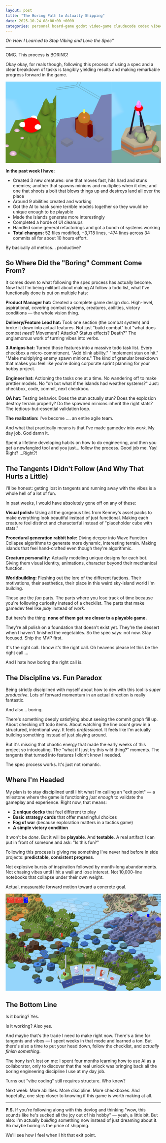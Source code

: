 ```yaml
---
layout: post
title: "The Boring Path to Actually Shipping"
date: 2025-10-24 08:00:00 +0000
categories: personal board-game godot video-game claudecode codex vibecoding
---
```


_Or: How I Learned to Stop Vibing and Love the Spec"_

---

OMG. This process is BORING!

Okay okay, for reals though, following this process of using a spec and a clear breakdown of tasks is tangibly yielding results and making remarkable progress forward in the game.

![3 heroes](/assets/boring/3-heroes.png)

**In the past week I have:**
- Created 3 new creatures: one that moves fast, hits hard and stuns enemies; another that spawns minions and multiplies when it dies; and one that shoots a bolt that blows things up and destroys land all over the place
- Around 9 abilities created and working
- Got the AI to hack some terrible models together so they would be unique enough to be playable
- Made the islands generate more interestingly
- Completed a horde of UI cleanups
- Handled some general refactorings and got a bunch of systems working
- **Total changes:** 52 files modified, +3,718 lines, -474 lines across 34 commits all for about 10 hours effort.

By basically all metrics... productive?

## So Where Did the "Boring" Comment Come From?

It comes down to what following the spec process has actually become. Now that I'm being militant about making AI follow a todo list, what I've functionally done is put on multiple hats:

**Product Manager hat:** Created a complete game design doc. High-level, aspirational, covering combat systems, creatures, abilities, victory conditions — the whole vision thing.

**Delivery/Feature Lead hat:** Took one section (the combat system) and broke it down into actual features. Not just "build combat" but "what does combat *need*? Movement? Attacks? Status effects? Death?" The unglamorous work of turning vibes into verbs.

**3 Amigos hat:** Turned those features into a massive todo task list. Every checkbox a micro-commitment. "Add blink ability." "Implement stun on hit." "Make multiplying enemy spawn minions." The kind of granular breakdown that makes you feel like you're doing corporate sprint planning for your hobby project.

**Engineer hat:** Actioning the tasks one at a time. No wandering off to make prettier models. No "oh but what if the islands had weather systems?" Just: checkbox, code, commit, next checkbox.

**QA hat:** Testing behavior. Does the stun actually stun? Does the explosion destroy terrain properly? Do the spawned minions inherit the right stats? The tedious-but-essential validation loop.

**The realization:** I've become .... an entire agile team.

And what that practically means is that I've made gamedev into *work*. My day job. God damn it.

Spent a lifetime developing habits on how to do engineering, and then you get a newfangled tool and you just... follow the process. Good job me. Yay! Right? ...Right?!

## The Tangents I Didn't Follow (And Why That Hurts a Little)

I'll be honest: getting lost in tangents and running away with the vibes is a whole hell of a lot of fun.

In past weeks, I would have absolutely gone off on any of these:

**Visual polish:** Using all the gorgeous tiles from Kenney's asset packs to make everything look beautiful instead of just functional. Making each creature feel distinct and characterful instead of "placeholder cube with stats."

**Procedural generation rabbit hole:** Diving deeper into Wave Function Collapse algorithms to generate more dynamic, interesting terrain. Making islands that feel hand-crafted even though they're algorithmic.

**Creature personality:** Actually modeling unique designs for each bot. Giving them visual identity, animations, character beyond their mechanical function.

**Worldbuilding:** Fleshing out the lore of the different factions. Their motivations, their aesthetics, their place in this weird sky-island world I'm building.

These are the *fun* parts. The parts where you lose track of time because you're following curiosity instead of a checklist. The parts that make gamedev feel like *play* instead of *work*.

But here's the thing: **none of them get me closer to a playable game.**

They're all polish on a foundation that doesn't exist yet. They're the dessert when I haven't finished the vegetables. So the spec says: not now. Stay focused. Ship the MVP first.

It's the right call. I know it's the right call. Oh heavens please let this be the right call ...

And I hate how boring the right call is.

## The Discipline vs. Fun Paradox

Being strictly disciplined with myself about how to dev with this tool is *super productive*. Lots of forward momentum in an actual direction is really fantastic.

And also... boring.

There's something deeply satisfying about seeing the commit graph fill up. About checking off todo items. About watching the line count grow in a structured, intentional way. It feels *professional*. It feels like I'm actually building something instead of just playing around.

But it's missing that chaotic energy that made the early weeks of this project so intoxicating. The "what if I just try this wild thing?" moments. The tangents that turned into features I didn't know I needed.

The spec process works. It's just not romantic.

## Where I'm Headed

My plan is to stay disciplined until I hit what I'm calling an "exit point" — a milestone where the game is functioning *just enough* to validate the gameplay and experience. Right now, that means:

- **2 unique decks** that feel different to play
- **Basic strategy cards** that offer meaningful choices
- **Fog of war** (because exploration matters in a tactics game)
- **A simple victory condition**

It won't be *done*. But it will be **playable**. And **testable**. A real artifact I can put in front of someone and ask: "Is this fun?"

Following this process is giving me something I've never had before in side projects: **predictable, consistent progress**.

Not explosive bursts of inspiration followed by month-long abandonments. Not chasing vibes until I hit a wall and lose interest. Not 10,000-line notebooks that collapse under their own weight.

Actual, measurable forward motion toward a concrete goal.

![current](/assets/boring/chaos.png)

## The Bottom Line

Is it boring? Yes.

Is it working? Also yes.

And maybe that's the trade I need to make right now. There's a time for tangents and vibes — I spent weeks in that mode and learned a ton. But there's also a time to put your head down, follow the checklist, and *actually finish something*.

The irony isn't lost on me: I spent four months learning how to use AI as a collaborator, only to discover that the real unlock was bringing back all the boring engineering discipline I use at my day job.

Turns out "vibe coding" still requires structure. Who knew?

Next week: More abilities. More discipline. More checkboxes. And hopefully, one step closer to knowing if this game is worth making at all.

---

**P.S.** If you're following along with this devlog and thinking "wow, this sounds like he's sucked all the joy out of his hobby" — yeah, a little bit. But also: I'm actually *building* something now instead of just dreaming about it. So maybe boring is the price of shipping.

We'll see how I feel when I hit that exit point.